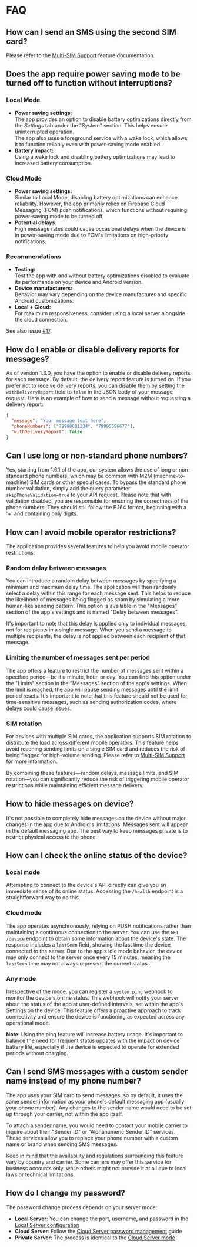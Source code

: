 # FAQ

## How can I send an SMS using the second SIM card?

Please refer to the [Multi-SIM Support](../features/multi-sim.md#webhooks) feature documentation.

## Does the app require power saving mode to be turned off to function without interruptions?

### Local Mode
- **Power saving settings:**  
  The app provides an option to disable battery optimizations directly from the *Settings* tab under the "System" section. This helps ensure uninterrupted operation.  
  The app also uses a foreground service with a wake lock, which allows it to function reliably even with power-saving mode enabled.  
- **Battery impact:**  
  Using a wake lock and disabling battery optimizations may lead to increased battery consumption.

### Cloud Mode
- **Power saving settings:**  
  Similar to Local Mode, disabling battery optimizations can enhance reliability. However, the app primarily relies on Firebase Cloud Messaging (FCM) push notifications, which functions without requiring power-saving mode to be turned off.  
- **Potential delays:**  
  High message rates could cause occasional delays when the device is in power-saving mode due to FCM's limitations on high-priority notifications.

### Recommendations
- **Testing:**  
  Test the app with and without battery optimizations disabled to evaluate its performance on your device and Android version.  
- **Device manufacturers:**  
  Behavior may vary depending on the device manufacturer and specific Android customizations.  
- **Local + Cloud:**  
  For maximum responsiveness, consider using a local server alongside the cloud connection.  

See also issue [#17](https://github.com/capcom6/android-sms-gateway/issues/17).  

## How do I enable or disable delivery reports for messages?

As of version 1.3.0, you have the option to enable or disable delivery reports for each message. By default, the delivery report feature is turned on. If you prefer not to receive delivery reports, you can disable them by setting the `withDeliveryReport` field to `false` in the JSON body of your message request. Here is an example of how to send a message without requesting a delivery report:

```json
{
  "message": "Your message text here",
  "phoneNumbers": ["79990001234", "79995556677"],
  "withDeliveryReport": false
}
```

## Can I use long or non-standard phone numbers?

Yes, starting from 1.6.1 of the app, our system allows the use of long or non-standard phone numbers, which may be common with M2M (machine-to-machine) SIM cards or other special cases. To bypass the standard phone number validation, simply add the query parameter `skipPhoneValidation=true` to your API request. Please note that with validation disabled, you are responsible for ensuring the correctness of the phone numbers. They should still follow the E.164 format, beginning with a '+' and containing only digits.

## How can I avoid mobile operator restrictions?

The application provides several features to help you avoid mobile operator restrictions:

### Random delay between messages

You can introduce a random delay between messages by specifying a minimum and maximum delay time. The application will then randomly select a delay within this range for each message sent. This helps to reduce the likelihood of messages being flagged as spam by simulating a more human-like sending pattern. This option is available in the "Messages" section of the app's settings and is named "Delay between messages".

It's important to note that this delay is applied only to individual messages, not for recipients in a single message. When you send a message to multiple recipients, the delay is not applied between each recipient of that message.

### Limiting the number of messages sent per period

The app offers a feature to restrict the number of messages sent within a specified period—be it a minute, hour, or day. You can find this option under the "Limits" section in the "Messages" section of the app's settings. When the limit is reached, the app will pause sending messages until the limit period resets. It's important to note that this feature should not be used for time-sensitive messages, such as sending authorization codes, where delays could cause issues.

### SIM rotation

For devices with multiple SIM cards, the application supports SIM rotation to distribute the load across different mobile operators. This feature helps avoid reaching sending limits on a single SIM card and reduces the risk of being flagged for high-volume sending. Please refer to [Multi-SIM Support](../features/multi-sim.md#sim-card-rotation) for more information.

By combining these features—random delays, message limits, and SIM rotation—you can significantly reduce the risk of triggering mobile operator restrictions while maintaining efficient message delivery.

## How to hide messages on device?

It's not possible to completely hide messages on the device without major changes in the app due to Android's limitations. Messages sent will appear in the default messaging app. The best way to keep messages private is to restrict physical access to the phone.

## How can I check the online status of the device?

### Local mode

Attempting to connect to the device's API directly can give you an immediate sense of its online status. Accessing the `/health` endpoint is a straightforward way to do this.

### Cloud mode

The app operates asynchronously, relying on PUSH notifications rather than maintaining a continuous connection to the server. You can use the `GET /device` endpoint to obtain some information about the device's state. The response includes a `lastSeen` field, showing the last time the device connected to the server. Due to the app's idle mode behavior, the device may only connect to the server once every 15 minutes, meaning the `lastSeen` time may not always represent the current status.

### Any mode

Irrespective of the mode, you can register a `system:ping` webhook to monitor the device's online status. This webhook will notify your server about the status of the app at user-defined intervals, set within the app's Settings on the device. This feature offers a proactive approach to track connectivity and ensure the device is functioning as expected across any operational mode.

**Note**: Using the ping feature will increase battery usage. It's important to balance the need for frequent status updates with the impact on device battery life, especially if the device is expected to operate for extended periods without charging.

## Can I send SMS messages with a custom sender name instead of my phone number?

The app uses your SIM card to send messages, so by default, it uses the same sender information as your phone's default messaging app (usually your phone number). Any changes to the sender name would need to be set up through your carrier, not within the app itself.

To attach a sender name, you would need to contact your mobile carrier to inquire about their "Sender ID" or "Alphanumeric Sender ID" services. These services allow you to replace your phone number with a custom name or brand when sending SMS messages.

Keep in mind that the availability and regulations surrounding this feature vary by country and carrier. Some carriers may offer this service for business accounts only, while others might not provide it at all due to local laws or technical limitations.

## How do I change my password?

The password change process depends on your server mode:

* **Local Server**: You can change the port, username, and password in the [Local Server configuration](../getting-started/local-server.md#server-configuration)
* **Cloud Server**: Follow the [Cloud Server password management](../getting-started/public-cloud-server.md#password-management) guide
* **Private Server**: The process is identical to the [Cloud Server mode](../getting-started/public-cloud-server.md#password-management)
